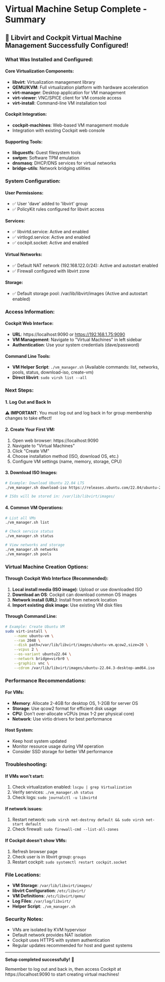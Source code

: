 # Virtual Machine Setup Complete - Summary

## 🎉 Libvirt and Cockpit Virtual Machine Management Successfully Configured!

### What Was Installed and Configured:

#### Core Virtualization Components:
- **libvirt**: Virtualization management library
- **QEMU/KVM**: Full virtualization platform with hardware acceleration
- **virt-manager**: Desktop application for VM management
- **virt-viewer**: VNC/SPICE client for VM console access
- **virt-install**: Command-line VM installation tool

#### Cockpit Integration:
- **cockpit-machines**: Web-based VM management module
- Integration with existing Cockpit web console

#### Supporting Tools:
- **libguestfs**: Guest filesystem tools
- **swtpm**: Software TPM emulation
- **dnsmasq**: DHCP/DNS services for virtual networks
- **bridge-utils**: Network bridging utilities

### System Configuration:

#### User Permissions:
- ✅ User 'dave' added to 'libvirt' group
- ✅ PolicyKit rules configured for libvirt access

#### Services:
- ✅ libvirtd.service: Active and enabled
- ✅ virtlogd.service: Active and enabled  
- ✅ cockpit.socket: Active and enabled

#### Virtual Networks:
- ✅ Default NAT network (192.168.122.0/24): Active and autostart enabled
- ✅ Firewall configured with libvirt zone

#### Storage:
- ✅ Default storage pool: /var/lib/libvirt/images (Active and autostart enabled)

### Access Information:

#### Cockpit Web Interface:
- **URL**: https://localhost:9090 or https://192.168.1.75:9090
- **VM Management**: Navigate to "Virtual Machines" in left sidebar
- **Authentication**: Use your system credentials (dave/password)

#### Command Line Tools:
- **VM Helper Script**: `./vm_manager.sh` (Available commands: list, networks, pools, status, download-iso, create-vm)
- **Direct libvirt**: `sudo virsh list --all`

### Next Steps:

#### 1. Log Out and Back In
⚠️ **IMPORTANT**: You must log out and log back in for group membership changes to take effect!

#### 2. Create Your First VM:
1. Open web browser: https://localhost:9090
2. Navigate to "Virtual Machines"
3. Click "Create VM"
4. Choose installation method (ISO, download OS, etc.)
5. Configure VM settings (name, memory, storage, CPU)

#### 3. Download ISO Images:
```bash
# Example: Download Ubuntu 22.04 LTS
./vm_manager.sh download-iso https://releases.ubuntu.com/22.04/ubuntu-22.04.3-desktop-amd64.iso

# ISOs will be stored in: /var/lib/libvirt/images/
```

#### 4. Common VM Operations:
```bash
# List all VMs
./vm_manager.sh list

# Check service status
./vm_manager.sh status

# View networks and storage
./vm_manager.sh networks
./vm_manager.sh pools
```

### Virtual Machine Creation Options:

#### Through Cockpit Web Interface (Recommended):
1. **Local install media (ISO image)**: Upload or use downloaded ISO
2. **Download an OS**: Cockpit can download common OS images
3. **Network install (URL)**: Install from network location
4. **Import existing disk image**: Use existing VM disk files

#### Through Command Line:
```bash
# Example: Create Ubuntu VM
sudo virt-install \
    --name ubuntu-vm \
    --ram 2048 \
    --disk path=/var/lib/libvirt/images/ubuntu-vm.qcow2,size=20 \
    --vcpus 2 \
    --os-variant ubuntu22.04 \
    --network bridge=virbr0 \
    --graphics vnc \
    --cdrom /var/lib/libvirt/images/ubuntu-22.04.3-desktop-amd64.iso
```

### Performance Recommendations:

#### For VMs:
- **Memory**: Allocate 2-4GB for desktop OS, 1-2GB for server OS
- **Storage**: Use qcow2 format for efficient disk usage
- **CPU**: Don't over-allocate vCPUs (max 1-2 per physical core)
- **Network**: Use virtio drivers for best performance

#### Host System:
- Keep host system updated
- Monitor resource usage during VM operation
- Consider SSD storage for better VM performance

### Troubleshooting:

#### If VMs won't start:
1. Check virtualization enabled: `lscpu | grep Virtualization`
2. Verify services: `./vm_manager.sh status`
3. Check logs: `sudo journalctl -u libvirtd`

#### If network issues:
1. Restart network: `sudo virsh net-destroy default && sudo virsh net-start default`
2. Check firewall: `sudo firewall-cmd --list-all-zones`

#### If Cockpit doesn't show VMs:
1. Refresh browser page
2. Check user is in libvirt group: `groups`
3. Restart cockpit: `sudo systemctl restart cockpit.socket`

### File Locations:

- **VM Storage**: `/var/lib/libvirt/images/`
- **libvirt Configuration**: `/etc/libvirt/`
- **VM Definitions**: `/etc/libvirt/qemu/`
- **Log Files**: `/var/log/libvirt/`
- **Helper Script**: `./vm_manager.sh`

### Security Notes:

- VMs are isolated by KVM hypervisor
- Default network provides NAT isolation
- Cockpit uses HTTPS with system authentication
- Regular updates recommended for host and guest systems

---

**Setup completed successfully!** 🚀

Remember to log out and back in, then access Cockpit at https://localhost:9090 to start creating virtual machines!
